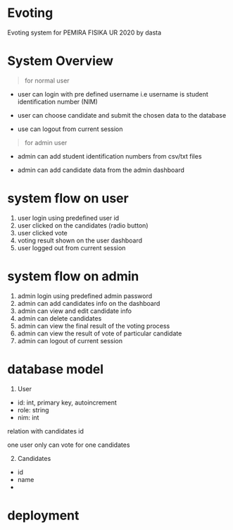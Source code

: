 # Evoting
Evoting system for PEMIRA FISIKA UR 2020 by dasta

# System Overview

> for normal user

- user can login with pre defined username i.e username is student identification number (NIM)

- user can choose candidate and submit the chosen data to the database

- use can logout from current session

> for admin user

- admin can add student identification numbers from csv/txt files

- admin can add candidate data from the admin dashboard

# system flow on user

1. user login using predefined user id 
2. user clicked on the candidates (radio button)
3. user clicked vote
4. voting result shown on the user dashboard
5. user logged out from current session

# system flow on admin

1. admin login using predefined admin password
2. admin can add candidates info on the dashboard
3. admin can view and edit candidate info
4. admin can delete candidates
5. admin can view the final result of the voting process
6. admin can view the result of vote of particular candidate
7. admin can logout of current session

# database model

1. User

- id: int, primary key, autoincrement
- role: string
- nim: int

relation with candidates id

one user only can vote for one candidates

2. Candidates

- id
- name
- 

# deployment

